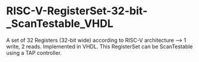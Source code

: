 # RISC-V-RegisterSet-32-bit-_ScanTestable_VHDL
A set of 32 Registers (32-bit wide) according to RISC-V architecture --> 1 write, 2 reads. Implemented in VHDL. This RegisterSet can be ScanTestable using a TAP controller.
